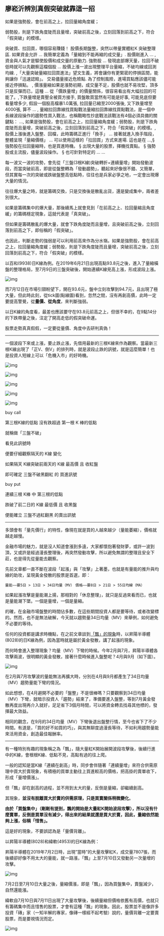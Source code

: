 ## 廖崧沂辨別真假突破就靠這一招

如果是強勢股，會在前高之上，拉回量縮角度緩；

弱勢股，則是下跌角度陡而且量增，突破前高之後，立刻回落到前高之下，符合「假突破」的模樣。

突破買、拉回買，哪個容易賺錢！  股價長期盤整，突然以帶量實體紅K 突破整理區. 如果資金允許 ... 我簡單定義為「量縮到不能再縮的成交量」. 股價剛進入 ... ,資金與人氣才是驅使股價和成交量的原動力. 強勢股 ... 發現底部爆天量，拉回不破低時就可以先觀察這檔個股 ... 股價上漲一波出現整理平台量縮，不破均線或回測均線. ,「大量突破量縮拉回買進法」望文生義，將會讓你有更緊密的停損區間，能夠讓你「迅速認賠」。 交易儘量接近危險點. 為了控制風險，進場買點應該儘可能接近停損點。 , 價漲量縮如果是漲勢初期，成交量不足，股價也就不易攻堅，頂多只是反彈而已，這種 ... 從「價跌量增」的價量關係，很容易看出有大幅拉回的可能了。,下跌量增是賣壓全被買方接手, 買盤敢買當然有可能是好事, 可能見底但要看量增多少, 假設一個股高檔暴1.0萬張, 拉回量已縮至2000張後, 又下跌量增至4000張, 算不 ... , 量縮拉回靠線找買點戰法量縮拉回靠線找買點戰法，是一個中長線波段操作的趨勢性買入戰法，也稱戰略性抄底戰法該戰法有4個必須具備的關鍵點： ..., 如果是強勢股，會在前高之上，拉回量縮角度緩；弱勢股，則是下跌角度陡而且量增，突破前高之後，立刻回落到前高之下，符合「假突破」的模樣。, 股價上漲後進入盤整、回檔，此時籌碼正進行「換手」 ... 接著就進入換手階段，整體呈現「量縮價穩」 ... 可以使用這樣的「拉回買」方式來進場. 這也是在 ...,§ 強勢股在拉回量縮時，也是買進時機。 § 出現大量的股票，擇機找賣點。 § 強勢股或主流股，儘量波段操作。 § 也可針對特定的 ... ...



每一波又一波的攻勢，會先從「三盤(3根K線)突破轉折+連續量增」開始發動波段，而當突破前高，即是從盤整轉為「發動趨勢」，聽起來好像很不錯、又簡單，但其實每一次的突破或跌破盤整高低點時，往往也是兵家必爭之地，一定會出現爆大量的情況。

往往爆大量之時，就是籌碼交換，只是交換後是散亂出貨，還是變成集中，兩者差別很大。

如果是籌碼集中的爆大量，那後續馬上就會見到「在前高之上、拉回量縮且角度緩」的籌碼穩定現象，這就代表是「真突破」。

但如果是籌碼散亂的爆大量，就會下跌角度陡而且量增，且突破前高之後，立刻回落到前高之下，即俗稱的「假突破」。

 

也因此，判斷走勢的強弱是可以利用前高來作為分水嶺。如果是強勢股，會在前高之上，拉回量縮角度緩；弱勢股，則是下跌角度陡而且量增，突破前高之後，立刻回落到前高之下，符合「假突破」的模樣。

 

以百和(9938)日K線為例。在2019年6月21日出現高點93.8元之後，進入了量縮橫盤的整理格局，至7月9日的三盤突破後，開始連續K線見高上漲，形成波段上漲。

![img](images/12.jpg)



而7月12日在市場引頸盼望下，開在93.6元，盤中立刻攻擊到94.7元，且出現了極大量，但此時此刻，從tick圖(點線圖)看到，忽然之間，沒有再創高價，此時一定要提高警覺，從**量價、從角度**，來判斷強弱。

 

以日K線的角度看，最差也應該要守在93.8元前高之上，但很不幸的，在9點14分的下跌帶量之後，注定了開高走低的假突破命運。


股票走勢真真假假，一定要從量價、角度中去研判真偽！



---



一個波段下來或上漲，要止跌止漲，先借用最新的三根K線來作為觀察。當最新三根K線出現了「正V、倒V」的排列時，就是波段止跌的訊號，就是這麼簡單！也是投資人短線上可以「危機入市」的好時機。



![img](images/1.png)

![img](images/2.png)



![img](images/3.png)

![img](images/4.png)

![img](/media/shihyu/Toshiba/Stock/short_swing_trading/images/5.png)

buy call

第三根K線的低點 沒有跌超過 第一根 K 棒的低點

就稱做「三盤不破」

看見此訊號時

便要仔細觀察隔天的 K線 變化

如果隔天 K線突破前兩天的 K線 最高價 且 收紅盤

即可確定 三盤不破黑翻紅 的 買進訊號



buy put

連續三根 K棒 中 第三根的低點

跌破了前二日的 K線 最低價 且 收黑盤

便能確立 三盤不過紅翻黑 的賣出訊號

---

多頭會有「量先價行」的特性，像現在就是買的人越來越少（量能萎縮），價格就越走越慢。

 

金融市場的魅力，就是沒人知道會漲到多遠，大家都懷抱著發財夢，或許一波到頂，又或許是經過漫長整理後，再突然發動攻擊，所以避免無謂的整理且安全下莊，也是得先從量能去觀察。

先前文章都一直不斷在波段「起漲」與「攻擊」上著墨，也就是有量能的推升與均線的助攻，呈現黃金發散的股票是首選，即：

`量能——要5日 > 13日 > 34日均量（MV）`
`價格——要8日 > 21日 > 55日均線（MA）`



如果起漲攻擊是量能潮上揚，那相對的「休息整理」，就只是反過來看而已，也就是量能潮下墜。一個是量增，一個是量縮。

的確，在金融市場盤整的時間佔多數，在這些期間投資人都是要等待，或者改變標的。然而，也不是無法破解，今天就以趨勢量34日均量（MV）來舉例，如何避免不必要的等待。 

任何的投資都是講求時機點，在之前文章談到[「飄」的現象](https://www.businesstoday.com.tw/article/category/80402/post/201907190027/「上漲量縮」就要趕緊逃命？這2檔股票走勢讓%)時，以昇陽半導體(8028)的日K線為例，因為當時就是屬於黃金發散，講了起漲的現象。

而何時會進入整理現象？均量（MV）下彎的時候。今年2月與7月，昇陽半導體各攻擊兩波，很明顯的黃金發散，接著什麼時候進入盤整呢？4月與9月（如下圖）。

![img](images/8028.png)

在2月與7月攻擊波的量能無法再擴大時，分別在4月與9月都產生了34日均量（MV）趨勢量能下彎的情況。

 

如此想想，在4月避開不必要的「盤整」不是很棒嗎？只要觀察到34日均量（MV）下彎，就暗示投資人「趨勢」結束了，準備要進入盤整，等到7月黃金發散再度出現再介入就好，足足省下3個月時間，可以將資金轉去找尋其他標的，發揮最大效益。

 

相同的觀念，在9月的34日均量（MV）下彎後退出盤整行情，至今也省下了不少時間。有道是，「買的好不如買的巧」，與其無聊度過漫長等待，不如利用趨勢量能來活用資金，創造最佳報酬率。

---



有一種特別有趣的現象稱之為「飄」，隨大量紅K開始展開波段攻擊後，後續行進中的K線，會根根K線、低點不見，高點有過的往上爬。

一般的認知是當K線「連續在創高」時，同步會伴隨著「連續量增」來符合供需原理中買大於賣現象，有積極的買單主動往上買進較高的價格，把高掛的賣單收下，形成「量增價漲」。

但「飄」卻在創高的過程，並不用到太大的量，反倒是量縮，卻繼續創高。

 

其現象，**並沒有脫離買大於賣的供需原理，只是買賣關係稍微變化**。 

**由於「買盤集中」（剛剛有提到，飄的開始是大量紅K開始波段攻擊），所以沒有什麼賣單，反倒是買單沒有減少，得出來的結果就還是買大於賣，因此，量縮依然能夠上漲，俗稱「惜售」。**

這是好的現象，不要誤認為是「量價背離」。

 以昇陽半導體(8028)和緯軟(4953)的日K線為例： 

昇陽半導體在2019年7月2日時，出現”當時”的大量攻擊紅K，成交量7807張，而後續卻好像不用太大的量能，就一路漲，「飄」上至7月10日又發動另一次量增的攻擊。 

![img](images/191.jpg)

7月2日至7月10日大量之後，量縮價漲，即是「飄」，因為買盤集中，賣盤減少，自然還能漲。

緯軟自7月10日與7月11日出現了大量攻擊後，後續量縮但價格依舊有高價，也就只有籌碼集中而且惜售的股票，才會有這種「飄」的現象。因此，股票並不是像許多投資「磚」家（一知半解的專家，像磚一樣經不起考驗）說的，量價背離一定要賣股票，而是要視情況而定。

![img](images/192.jpg)
